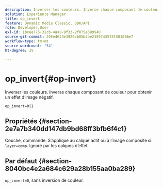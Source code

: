 ```yaml
---
description: Inverser les couleurs. Inverse chaque composant de couleur pour obtenir un effet d’image négatif.
solution: Experience Manager
title: op_invert
feature: Dynamic Media Classic, SDK/API
role: Developer,User
exl-id: 1bcee775-32cb-4aa8-9f33-2f075e589940
source-git-commit: 206e4643e3926cb85b4be2189743578f88180be7
workflow-type: tm+mt
source-wordcount: '54'
ht-degree: 3%

---
```


# op_invert{#op-invert}

Inverser les couleurs. Inverse chaque composant de couleur pour obtenir un effet d’image négatif.

`op_invert=0|1`

## Propriétés {#section-2e7a7b340dd147db9bd68ff3bfb6f4c1}

Couche, commande. S’applique au calque actif ou à l’image composite si `layer=comp`. Ignoré par les calques d’effet.

## Par défaut {#section-8040bc4e2a684c629a28b155aa0ba289}

`op_invert=0`, sans inversion de couleur.
